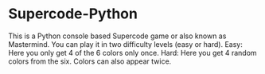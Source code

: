 # Supercode-Python
This is a Python console based Supercode game or also known as Mastermind.
You can play it in two difficulty levels (easy or hard).
Easy: Here you only get 4 of the 6 colors only once.
Hard: Here you get 4 random colors from the six. Colors can also appear twice.
